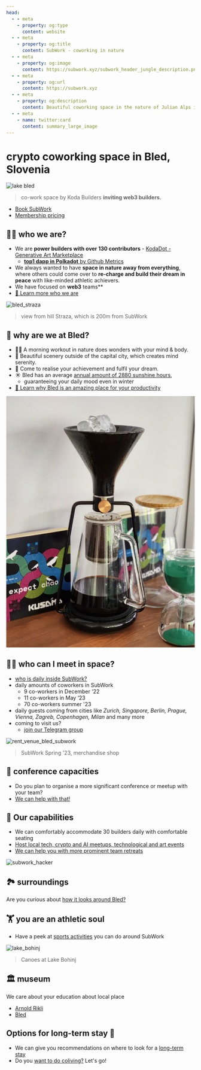 ```yaml
---
head:
  - - meta
    - property: og:type
      content: website
  - - meta
    - property: og:title
      content: SubWork - coworking in nature
  - - meta
    - property: og:image
      content: https://subwork.xyz/subwork_header_jungle_description.png.webp
  - - meta
    - property: og:url
      content: https://subwork.xyz
  - - meta
    - property: og:description
      content: Beautiful coworking space in the nature of Julian Alps in Bled, Slovenia
  - - meta
    - name: twitter:card
      content: summary_large_image
---
```


# crypto coworking space in Bled, Slovenia <Badge type="warning" text="beta" />

![lake bled](pics/subwork_hero.png.webp.webp)

> co-work space by Koda Builders **inviting web3 builders.**

- [Book SubWork](./book-subwork.md)
- [Membership pricing](./membership.md)


👨‍🏭 who we are?
---
-  We are **power builders with over 130 contributors** - [KodaDot - Generative Art Marketplace](https://twitter.com/kodadot)
   - [**top1 dapp in Polkadot** by Github Metrics](https://github.com/topics/polkadot)
- We always wanted to have **space in nature away from everything**, where others could come over to **re-charge and build their dream in peace** with like-minded athletic achievers.
- We have focused on **web3** teams**
- [📖 Learn more who we are](./who-we-are.md)


![bled_straza](pics/bled_from_straza.png.webp.webp)
> view from hill Straza, which is 200m from SubWork

🤔 why are we at Bled?
---

- 🏃‍♂️ A morning workout in nature does wonders with your mind & body.
- 🚴 Beautiful scenery outside of the capital city, which creates mind serenity.
- 💨 Come to realise your achievement and fulfil your dream.
-  ☀️ Bled has an average [annual amount of 2880 sunshine hours](https://weatherandclimate.co.uk/slovenia/lake-bled-4044834/),
   -  guaranteeing your daily mood even in winter
- [📖 Learn why Bled is an amazing place for your productivity](./why-did-we-choose-bled.md)

![subwork_colddrip](pics/subwork_colddrip.jpg.webp)

👩‍💻 who can I meet in space?
---

- [who is daily inside SubWork?](./family-members-in-subwork.md)
- daily amounts of coworkers in SubWork
  - 9 co-workers in December ‘22
  - 11 co-workers in May ‘23
  - 70 co-workers summer '23
- daily guests coming from cities like _Zurich, Singapore, Berlin, Prague, Vienna, Zagreb, Copenhagen, Milan_ and many more
- coming to visit us?
  - [join our Telegram group](./contact.md)

![rent_venue_bled_subwork](pics/subwork_venue.png.webp.webp)
> SubWork Spring '23, merchandise shop

👔 conference capacities
---

- Do you plan to organise a more significant conference or meetup with your team? 
- [We can help with that!](./company-retreat.md)

🧘 Our capabilities
---
- We can comfortably accommodate 30 builders daily with comfortable seating
- [Host local tech, crypto and AI meetups, technological and art events](./rent-subwork-venue-in-bled.md)
- [We can help you with more prominent team retreats](./company-retreat.md)

![subwork_hacker](./pics/subwork_hacker_zoom.png.webp.webp)


🏞  surroundings
---
Are you curious about [how it looks around Bled?](./surroundings.md)

🏋️ you are an athletic soul
---

- Have a peek at [sports activities](./sports-activities-around-bled.md) you can do around SubWork

![lake_bohinj](pics/lake_bohinj_canoes.png.webp.webp)
> Canoes at Lake Bohinj

🏛 museum
---
We care about your education about local place

- [Arnold Rikli](https://en.wikipedia.org/wiki/Arnold_Rikli)
- [Bled](https://en.wikipedia.org/wiki/Bled)

Options for long-term stay 🏡 
---
- We can give you recommendations on where to look for a [long-term stay](/long-term-stay-in-bled.md)
- Do you [want to do coliving?](./coliving-in-bled.md) Let's go!
